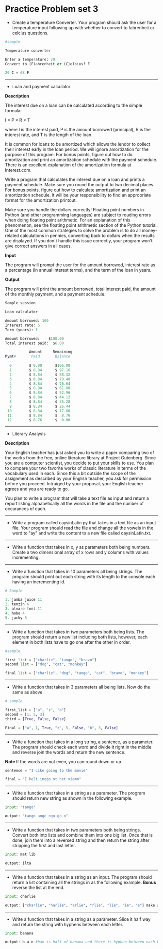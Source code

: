 
# Practice Problem set 3

* Create a temperature Converter. Your program should ask the user for a temperature input following up with whether to convert to fahrenheit or celcius questions. 

``` python
#sample

Temperature converter

Enter a temperature: 20
Convert to (F)ahrenheit or (C)elsius? F

20 C = 68 F

```
---


* Loan and payment calculator

**Description**

The interest due on a loan can be calculated according to the simple formula:

I = P × R × T

where I is the interest paid, P is the amount borrowed (principal), R is the interest rate, and T is the length of the loan.

It is common for loans to be amortized which allows the lendor to collect their interest early in the loan period. We will ignore amortization for the purpose of this program. For bonus points, figure out how to do amortization and print an amortization schedule with the payment schedule. There is an excellent explanation of the amortization formula at Interest.com.

Write a program that calculates the interest due on a loan and prints a payment schedule. Make sure you round the output to two decimal places. For bonus points, figure out how to calculate amortization and print an amortization schedule. It will be your responsibility to find an appropriate format for the amortization printout.

Make sure you handle the dollars correctly! Floating point numbers in Python (and other programming languages) are subject to rouding errors when doing floating point arithmetic. For an explanation of this phenomenon, see the floating point arithmetic section of the Python tutorial. One of the most common strategies to solve the problem is to do all money-related calculations in pennies, converting back to dollars when the results are displayed. If you don't handle this issue correctly, your program won't give correct answers in all cases.

**Input**

The program will prompt the user for the amount borrowed, interest rate as a percentage (in annual interest terms), and the term of the loan in years.

**Output**

The program will print the amount borrowed, total interest paid, the amount of the monthly payment, and a payment schedule.

``` python
Sample session

Loan calculator

Amount borrowed: 100
Interest rate: 6
Term (years): 1

Amount borrowed:    $100.00
Total interest paid:  $6.00

           Amount     Remaining
Pymt#       Paid       Balance
-----      -------    ---------
  0        $ 0.00      $106.00
  1        $ 8.84      $ 97.16
  2        $ 8.84      $ 88.32
  3        $ 8.84      $ 79.48
  4        $ 8.84      $ 70.64
  5        $ 8.84      $ 61.80
  6        $ 8.84      $ 52.96
  7        $ 8.84      $ 44.12
  8        $ 8.84      $ 35.28
  9        $ 8.84      $ 26.44
 10        $ 8.84      $ 17.60
 11        $ 8.84      $  8.76
 12        $ 8.76      $  0.00

```
---
* Literary Analysis

**Description**

  Your English teacher has just asked you to write a paper comparing two of the works from the free, online literature library at Project Gutenberg. Since you are a computer scientist, you decide to put your skills to use. You plan to compare your two favorite works of classic literature in terms of the vocabulary used in each. Since this a bit outside the scope of the assignment as described by your English teacher, you ask for permission before you proceed. Intruiged by your proposal, your English teacher agrees and you are ready to go.

  You plan to write a program that will take a text file as input and return a report listing alphabetically all the words in the file and the number of occurances of each.

---

* Write a program called caysinLatin.py that takes in a text file as an input file. Your program should read the file and change all the vowels in the word to "ay" and write the content to a new file called caysinLatin.txt. 

---

* Write a function that takes in x, y as parameters both being numbers. Create a two dimensional array of x rows and y columns with values incrementing. 

---
* Write a function that takes in 10 parameters all being strings. The program should print out each string with its length to the console each having an incrementing id. 

``` python
# Sample

1. jamba juice 11
2. tenzin 6
3. alvaro font 11
4. hobo 4
5. jacky 5
```
---
* Write a function that takes in two parameters both being lists. The program should return a new list including both lists, however, each element in both lists have to go one after the other in order. 

``` python
#sample

first list = ["charlie", "tango", "bravo"]
second list = ["dog", "cat", "monkey"]

final list = ["charlie", "dog", "tango", "cat", "bravo", "monkey"]

```
---
* Write a function that takes in 3 parameters all being lists. Now do the same as above. 

``` python
# sample

first_list = ["a", "z", "b"]
second = [1, 5, 3]
third = [True, False, False]

Final = ["a", 1, True, "z", 5, False, "b", 3, False]
```
---
* Write a function that takes in a long string, a sentence, as a parameter. The program should check each word and divide it right in the middle and reverse join the words and return the new sentence. 

**Note** If the words are not even, you can round down or up. 

``` python
sentence = "I Like going to the movie"

final = "I keli inggo ot het viemo"
```
---
* Write a function that takes in a string as a parameter. The program should return new string as shown in the following example.

``` python
input: "tango"

output: "tango ango ngo go o"

```
---
* Write a function that takes in two parameters both being strings. Convert both into lists and combine them into one big list. Once that is done, join them into a reversed string and then return the string after stripping the first and last letter.

``` python
input: mat lib

output: ilta

```
---
* Write a function that takes in a string as an input. The program should return a list containing all the strings in as the following example. 
**Bonus** reverse the list at the end.
``` python
input: charlie

output: ["charlie", "harlie", "arlie", "rlie", "lie", "ie", "e"] make sure to reverse this.

```
---
* Write a function that takes in a string as a parameter. Slice it half way and return the string with hyphens between each letter. 

``` python
input: banana

output: b-a-n #ban is half of banana and there is hyphen between each but not the last one

```





